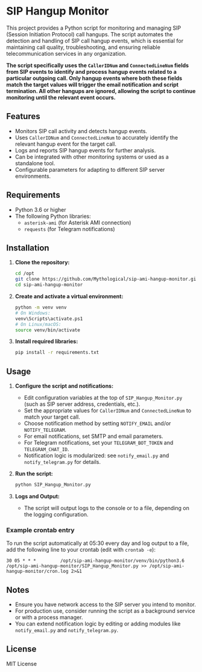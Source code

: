 # SIP Hangup Monitor

This project provides a Python script for monitoring and managing SIP (Session Initiation Protocol) call hangups. The script automates the detection and handling of SIP call hangup events, which is essential for maintaining call quality, troubleshooting, and ensuring reliable telecommunication services in any organization.

**The script specifically uses the `CallerIDNum` and `ConnectedLineNum` fields from SIP events to identify and process hangup events related to a particular outgoing call. Only hangup events where both these fields match the target values will trigger the email notification and script termination. All other hangups are ignored, allowing the script to continue monitoring until the relevant event occurs.**

## Features

- Monitors SIP call activity and detects hangup events.
- Uses `CallerIDNum` and `ConnectedLineNum` to accurately identify the relevant hangup event for the target call.
- Logs and reports SIP hangup events for further analysis.
- Can be integrated with other monitoring systems or used as a standalone tool.
- Configurable parameters for adapting to different SIP server environments.

## Requirements

- Python 3.6 or higher
- The following Python libraries:
  - `asterisk-ami` (for Asterisk AMI connection)
  - `requests` (for Telegram notifications)

## Installation

1. **Clone the repository:**
   ```bash
   cd /opt
   git clone https://github.com/Mythological/sip-ami-hangup-monitor.git
   cd sip-ami-hangup-monitor
   ```

2. **Create and activate a virtual environment:**
   ```bash
   python -m venv venv
   # On Windows:
   venv\Scripts\activate.ps1
   # On Linux/macOS:
   source venv/bin/activate
   ```

3. **Install required libraries:**
   ```bash
   pip install -r requirements.txt
   ```

## Usage

1. **Configure the script and notifications:**
   - Edit configuration variables at the top of `SIP_Hangup_Monitor.py` (such as SIP server address, credentials, etc.).
   - Set the appropriate values for `CallerIDNum` and `ConnectedLineNum` to match your target call.
   - Choose notification method by setting `NOTIFY_EMAIL` and/or `NOTIFY_TELEGRAM`.
   - For email notifications, set SMTP and email parameters.
   - For Telegram notifications, set your `TELEGRAM_BOT_TOKEN` and `TELEGRAM_CHAT_ID`.
   - Notification logic is modularized: see `notify_email.py` and `notify_telegram.py` for details.

2. **Run the script:**
   ```bash
   python SIP_Hangup_Monitor.py
   ```

3. **Logs and Output:**
   - The script will output logs to the console or to a file, depending on the logging configuration.

### Example crontab entry

To run the script automatically at 05:30 every day and log output to a file, add the following line to your crontab (edit with `crontab -e`):

```
30 05 * * *         /opt/sip-ami-hangup-monitor/venv/bin/python3.6 /opt/sip-ami-hangup-monitor/SIP_Hangup_Monitor.py >> /opt/sip-ami-hangup-monitor/cron.log 2>&1
```

## Notes

- Ensure you have network access to the SIP server you intend to monitor.
- For production use, consider running the script as a background service or with a process manager.
- You can extend notification logic by editing or adding modules like `notify_email.py` and `notify_telegram.py`.

## License

MIT License
